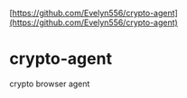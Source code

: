 [https://github.com/Evelyn556/crypto-agent](https://github.com/Evelyn556/crypto-agent)

# crypto-agent

crypto browser agent
